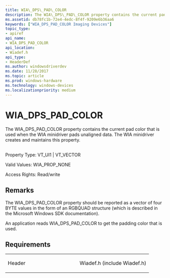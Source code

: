```yaml
---
title: WIA\_DPS\_PAD\_COLOR
description: The WIA\_DPS\_PAD\_COLOR property contains the current pad color that is used when the WIA minidriver pads unaligned data. The WIA minidriver creates and maintains this property.
ms.assetid: db78fc1b-72e4-4edc-8f4f-9209e6b36aa6
keywords: ["WIA_DPS_PAD_COLOR Imaging Devices"]
topic_type:
- apiref
api_name:
- WIA_DPS_PAD_COLOR
api_location:
- Wiadef.h
api_type:
- HeaderDef
ms.author: windowsdriverdev
ms.date: 11/28/2017
ms.topic: article
ms.prod: windows-hardware
ms.technology: windows-devices
ms.localizationpriority: medium
---
```


# WIA\_DPS\_PAD\_COLOR


The WIA\_DPS\_PAD\_COLOR property contains the current pad color that is used when the WIA minidriver pads unaligned data. The WIA minidriver creates and maintains this property.

## <span id="ddk_wia_dps_pad_color_si"></span><span id="DDK_WIA_DPS_PAD_COLOR_SI"></span>


Property Type: VT\_UI1 | VT\_VECTOR

Valid Values: WIA\_PROP\_NONE

Access Rights: Read/write

Remarks
-------

The WIA\_DPS\_PAD\_COLOR property should be reported as a vector of four BYTE values in the form of an RGBQUAD structure (which is described in the Microsoft Windows SDK documentation).

An application reads WIA\_DPS\_PAD\_COLOR to get the padding color that is used.

Requirements
------------

<table>
<colgroup>
<col width="50%" />
<col width="50%" />
</colgroup>
<tbody>
<tr class="odd">
<td><p>Header</p></td>
<td>Wiadef.h (include Wiadef.h)</td>
</tr>
</tbody>
</table>

 

 





